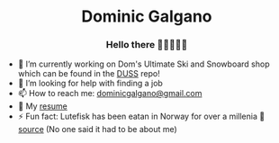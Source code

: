 <h1 align="center"><strong>Dominic Galgano</strong></h1>
<h3 align="center">Hello there 🦾🦾🤖🦾🦾</h3>

<!--
**The1Dominater/The1Dominater** is a ✨ _special_ ✨ repository because its `README.md` (this file) appears on your GitHub profile.
-->

- 🔭 I’m currently working on Dom's Ultimate Ski and Snowboard shop which can be found in the [DUSS](https://github.com/The1Dominater/DUSS) repo!
- 🤔 I’m looking for help with finding a job
- 📫 How to reach me: dominicgalgano@gmail.com
- 📜 My [resume](https://dwg.servehttp.com/resume) 
- ⚡ Fun fact: Lutefisk has been eatan in Norway for over a millenia 🤮 [source](https://ingebretsens-blog.com/eating-fish-the-scandinavian-way/) (No one said it had to be about me)

